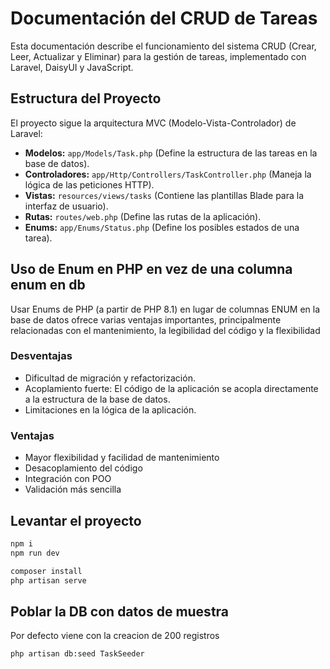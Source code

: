 # Documentación del CRUD de Tareas

Esta documentación describe el funcionamiento del sistema CRUD (Crear, Leer, Actualizar y Eliminar) para la gestión de tareas, implementado con Laravel, DaisyUI y JavaScript.

## Estructura del Proyecto

El proyecto sigue la arquitectura MVC (Modelo-Vista-Controlador) de Laravel:

*   **Modelos:** `app/Models/Task.php` (Define la estructura de las tareas en la base de datos).
*   **Controladores:** `app/Http/Controllers/TaskController.php` (Maneja la lógica de las peticiones HTTP).
*   **Vistas:** `resources/views/tasks` (Contiene las plantillas Blade para la interfaz de usuario).
*   **Rutas:** `routes/web.php` (Define las rutas de la aplicación).
*   **Enums:** `app/Enums/Status.php` (Define los posibles estados de una tarea).

## Uso de Enum en PHP en vez de una columna enum en db
Usar Enums de PHP (a partir de PHP 8.1) en lugar de columnas ENUM en la base de datos ofrece varias ventajas importantes, principalmente relacionadas con el mantenimiento, la legibilidad del código y la flexibilidad

### Desventajas
* Dificultad de migración y refactorización.
* Acoplamiento fuerte: El código de la aplicación se acopla directamente a la estructura de la base de datos.
* Limitaciones en la lógica de la aplicación.
### Ventajas
* Mayor flexibilidad y facilidad de mantenimiento
* Desacoplamiento del código
* Integración con POO
* Validación más sencilla

## Levantar el proyecto

```bash
npm i
npm run dev
```
```bash
composer install
php artisan serve
```


## Poblar la DB con datos de muestra
Por defecto viene con la creacion de 200 registros
```bash
php artisan db:seed TaskSeeder
```